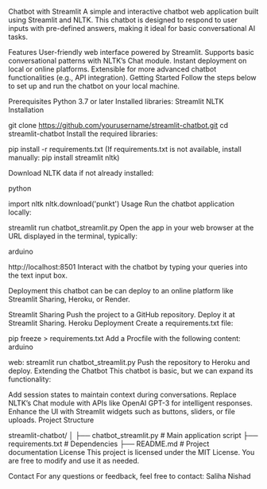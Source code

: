 Chatbot with Streamlit
A simple and interactive chatbot web application built using Streamlit and NLTK. This chatbot is designed to respond to user inputs with pre-defined answers, making it ideal for basic conversational AI tasks.

Features
User-friendly web interface powered by Streamlit.
Supports basic conversational patterns with NLTK’s Chat module.
Instant deployment on local or online platforms.
Extensible for more advanced chatbot functionalities (e.g., API integration).
Getting Started
Follow the steps below to set up and run the chatbot on your local machine.

Prerequisites
Python 3.7 or later
Installed libraries:
Streamlit
NLTK
Installation




git clone https://github.com/yourusername/streamlit-chatbot.git
cd streamlit-chatbot
Install the required libraries:



pip install -r requirements.txt
(If requirements.txt is not available, install manually: pip install streamlit nltk)

Download NLTK data if not already installed:

python

import nltk
nltk.download('punkt')
Usage
Run the chatbot application locally:


streamlit run chatbot_streamlit.py
Open the app in your web browser at the URL displayed in the terminal, typically:

arduino

http://localhost:8501
Interact with the chatbot by typing your queries into the text input box.

Deployment
this chatbot can be can deploy to an online platform like Streamlit Sharing, Heroku, or Render.

Streamlit Sharing
Push the project to a GitHub repository.
Deploy it at Streamlit Sharing.
Heroku Deployment
Create a requirements.txt file:


pip freeze > requirements.txt
Add a Procfile with the following content:
arduino

web: streamlit run chatbot_streamlit.py
Push the repository to Heroku and deploy.
Extending the Chatbot
This chatbot is basic, but we can expand its functionality:

Add session states to maintain context during conversations.
Replace NLTK’s Chat module with APIs like OpenAI GPT-3 for intelligent responses.
Enhance the UI with Streamlit widgets such as buttons, sliders, or file uploads.
Project Structure


streamlit-chatbot/
│
├── chatbot_streamlit.py      # Main application script
├── requirements.txt          # Dependencies
├── README.md                 # Project documentation
License
This project is licensed under the MIT License. You are free to modify and use it as needed.

Contact
For any questions or feedback, feel free to contact:
Saliha Nishad


